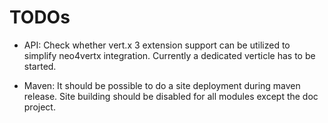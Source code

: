 # TODOs

* API: Check whether vert.x 3 extension support can be utilized to simplify neo4vertx integration.
  Currently a dedicated verticle has to be started.

* Maven: It should be possible to do a site deployment during maven release. 
  Site building should be disabled for all modules except the doc project.